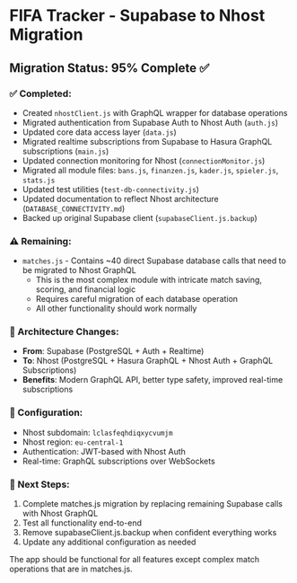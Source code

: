 # FIFA Tracker - Supabase to Nhost Migration

## Migration Status: 95% Complete ✅

### ✅ Completed:
- Created `nhostClient.js` with GraphQL wrapper for database operations
- Migrated authentication from Supabase Auth to Nhost Auth (`auth.js`)
- Updated core data access layer (`data.js`)
- Migrated realtime subscriptions from Supabase to Hasura GraphQL subscriptions (`main.js`)
- Updated connection monitoring for Nhost (`connectionMonitor.js`)
- Migrated all module files: `bans.js`, `finanzen.js`, `kader.js`, `spieler.js`, `stats.js`
- Updated test utilities (`test-db-connectivity.js`)
- Updated documentation to reflect Nhost architecture (`DATABASE_CONNECTIVITY.md`)
- Backed up original Supabase client (`supabaseClient.js.backup`)

### ⚠️ Remaining:
- `matches.js` - Contains ~40 direct Supabase database calls that need to be migrated to Nhost GraphQL
  - This is the most complex module with intricate match saving, scoring, and financial logic
  - Requires careful migration of each database operation
  - All other functionality should work normally

### 🚀 Architecture Changes:
- **From**: Supabase (PostgreSQL + Auth + Realtime)
- **To**: Nhost (PostgreSQL + Hasura GraphQL + Nhost Auth + GraphQL Subscriptions)
- **Benefits**: Modern GraphQL API, better type safety, improved real-time subscriptions

### 🔧 Configuration:
- Nhost subdomain: `lclasfeqhdiqxycvumjm`
- Nhost region: `eu-central-1`
- Authentication: JWT-based with Nhost Auth
- Real-time: GraphQL subscriptions over WebSockets

### 📝 Next Steps:
1. Complete matches.js migration by replacing remaining Supabase calls with Nhost GraphQL
2. Test all functionality end-to-end
3. Remove supabaseClient.js.backup when confident everything works
4. Update any additional configuration as needed

The app should be functional for all features except complex match operations that are in matches.js.